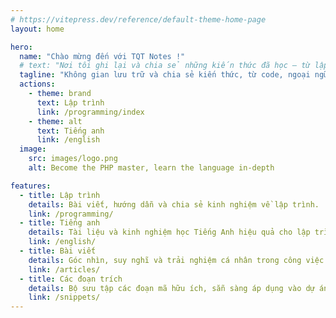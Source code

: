 ```yaml
---
# https://vitepress.dev/reference/default-theme-home-page
layout: home

hero:
  name: "Chào mừng đến với TQT Notes !"
  # text: "Nơi tôi ghi lại và chia sẻ những kiến thức đã học – từ lập trình, ngoại ngữ đến kỹ năng thực tiễn. Đây không chỉ là cuốn sổ tay số mà còn là hành trình học tập và phát triển không ngừng."
  tagline: "Không gian lưu trữ và chia sẻ kiến thức, từ code, ngoại ngữ cho đến trải nghiệm học tập hữu ích"
  actions:
    - theme: brand
      text: Lập trình
      link: /programming/index
    - theme: alt
      text: Tiếng anh
      link: /english
  image:
    src: images/logo.png
    alt: Become the PHP master, learn the language in-depth

features:
  - title: Lập trình
    details: Bài viết, hướng dẫn và chia sẻ kinh nghiệm về lập trình.
    link: /programming/
  - title: Tiếng anh
    details: Tài liệu và kinh nghiệm học Tiếng Anh hiệu quả cho lập trình viên.
    link: /english/
  - title: Bài viết
    details: Góc nhìn, suy nghĩ và trải nghiệm cá nhân trong công việc.
    link: /articles/
  - title: Các đoạn trích
    details: Bộ sưu tập các đoạn mã hữu ích, sẵn sàng áp dụng vào dự án thực tế.
    link: /snippets/
---
```




